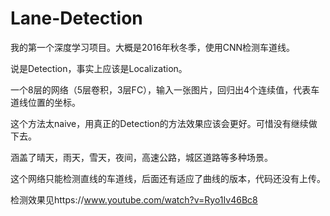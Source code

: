 # Lane-Detection
我的第一个深度学习项目。大概是2016年秋冬季，使用CNN检测车道线。

说是Detection，事实上应该是Localization。

一个8层的网络（5层卷积，3层FC），输入一张图片，回归出4个连续值，代表车道线位置的坐标。

这个方法太naive，用真正的Detection的方法效果应该会更好。可惜没有继续做下去。

涵盖了晴天，雨天，雪天，夜间，高速公路，城区道路等多种场景。

这个网络只能检测直线的车道线，后面还有适应了曲线的版本，代码还没有上传。

检测效果见https://www.youtube.com/watch?v=Ryo1Iv46Bc8
